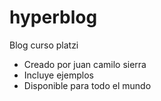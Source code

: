 # hyperblog
Blog curso platzi



* Creado por juan camilo sierra
* Incluye ejemplos
* Disponible para todo el mundo
